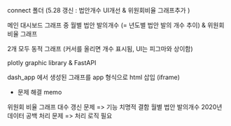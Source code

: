 
connect 폴더 (5.28 갱신 : 법안개수 UI개선 & 위원회비율 그래프추가 )

메인 대시보드 그래프 중 월별 법안 발의개수 (= 년도별 법안 발의 개수 추이) & 위원회 비율 그래프

2개 모두 동적 그래프 (커서를 올리면 개수 표시됨, UI는 피그마와 상이함)

plotly graphic library & FastAPI

dash_app 에서 생성된 그래프를 app 형식으로 html 삽입 (iframe) 


* 문제 해결 memo

위원회 비율 그래프 대수 갱신 문제 => 기능 치명적 결함
월별 법안 발의개수 2020년 데이터 공백 처리 문제 => 처리 로직 필요
